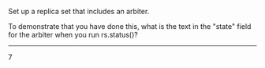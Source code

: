 Set up a replica set that includes an arbiter.

To demonstrate that you have done this, what is the text in the "state" field for the arbiter when you run rs.status()?

----

7
